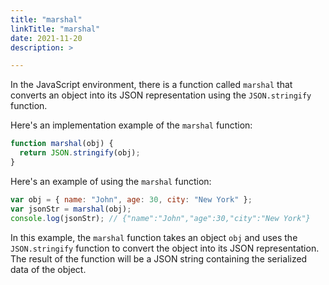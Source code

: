 ```yaml
---
title: "marshal"
linkTitle: "marshal"
date: 2021-11-20
description: >

---
```


In the JavaScript environment, there is a function called `marshal` that converts an object into its JSON representation
using the `JSON.stringify` function.

Here's an implementation example of the `marshal` function:

```javascript
function marshal(obj) {
  return JSON.stringify(obj);
}
```

Here's an example of using the `marshal` function:

```javascript
var obj = { name: "John", age: 30, city: "New York" };
var jsonStr = marshal(obj);
console.log(jsonStr); // {"name":"John","age":30,"city":"New York"}
```

In this example, the `marshal` function takes an object `obj` and uses the `JSON.stringify` function to convert the
object into its JSON representation. The result of the function will be a JSON string containing the serialized data of
the object.
